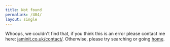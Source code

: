 ```yaml
---
title: Not found
permalink: /404/
layout: single
---
```

Whoops, we couldn't find that, if you think this is an error please contact me here: [jaminit.co.uk/contact/](https://jaminit.co.uk/contact/). Otherwise, please try searching or going [home](/).
